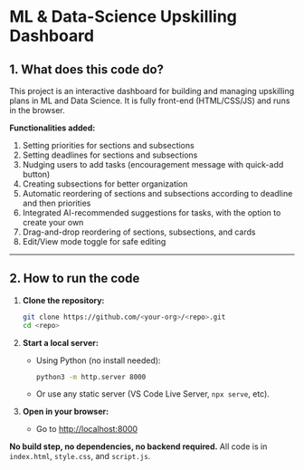 # ML & Data-Science Upskilling Dashboard

## 1. What does this code do?

This project is an interactive dashboard for building and managing upskilling plans in ML and Data Science. It is fully front-end (HTML/CSS/JS) and runs in the browser.

**Functionalities added:**

1. Setting priorities for sections and subsections
2. Setting deadlines for sections and subsections
3. Nudging users to add tasks (encouragement message with quick-add button)
4. Creating subsections for better organization
5. Automatic reordering of sections and subsections according to deadline and then priorities
6. Integrated AI-recommended suggestions for tasks, with the option to create your own
7. Drag-and-drop reordering of sections, subsections, and cards
8. Edit/View mode toggle for safe editing

---

## 2. How to run the code

1. **Clone the repository:**
   ```bash
   git clone https://github.com/<your-org>/<repo>.git
   cd <repo>
   ```

2. **Start a local server:**
   - Using Python (no install needed):
     ```bash
     python3 -m http.server 8000
     ```
   - Or use any static server (VS Code Live Server, `npx serve`, etc).

3. **Open in your browser:**
   - Go to [http://localhost:8000](http://localhost:8000)

**No build step, no dependencies, no backend required.**
All code is in `index.html`, `style.css`, and `script.js`. 